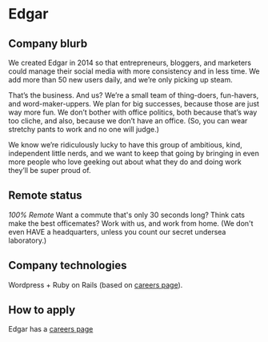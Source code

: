 # Edgar

## Company blurb

We created Edgar in 2014 so that entrepreneurs, bloggers, and marketers could manage their social media with more consistency and in less time. We add more than 50 new users daily, and we’re only picking up steam.

That’s the business. And us? We’re a small team of thing-doers, fun-havers, and word-maker-uppers. We plan for big successes, because those are just way more fun. We don’t bother with office politics, both because that’s way too cliche, and also, because we don’t have an office. (So, you can wear stretchy pants to work and no one will judge.)

We know we’re ridiculously lucky to have this group of ambitious, kind, independent little nerds, and we want to keep that going by bringing in even more people who love geeking out about what they do and doing work they’ll be super proud of.

## Remote status

*100% Remote*
Want a commute that's only 30 seconds long? Think cats make the best officemates? Work with us, and work from home. (We don't even HAVE a headquarters, unless you count our secret undersea laboratory.)

## Company technologies

Wordpress + Ruby on Rails (based on [careers page](http://meetedgar.com/careers/)).

## How to apply

Edgar has a [careers page](http://meetedgar.com/careers/)
